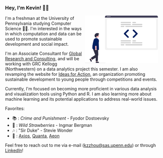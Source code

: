 ### Hey, I'm Kevin! 👋🏼
<img align = "right" src = "graphic.png" width = "240">

I'm a freshman at the University of Pennsylvania studying Computer Science 👨‍💻.  I'm interested in the ways in which computation and data can be used to promote sustainable development and social impact.

I'm an Associate Consultant for [Global Research and Consulting](https://www.grcglobalgroup.com/), and will be working with GRC Kellogg (Northwestern) on a data analytics project this semester.  I am also revamping the website for [Ideas for Action](https://ideas4action.org/), an organization promoting sustainable development to young people through competitions and events.

Currently, I'm focused on becoming more proficient in various data analysis and visualization tools using Python and R.  I am also learning more about machine learning and its potential applications to address real-world issues.

Favorites: 
- 📚 : *Crime and Punishment* - Fyodor Dostoevsky
- 🎥 : *Wild Strawberries* - Ingmar Bergman
- 🎶 : "Sir Duke" - Stevie Wonder
- 📰 : [Axios](https://www.axios.com/), [Quanta](https://www.quantamagazine.org/), [Aeon](https://aeon.co/)

Feel free to reach out to me via e-mail (kzzhou@sas.upenn.edu) or through [LinkedIn](https://www.linkedin.com/in/kzzhou)!